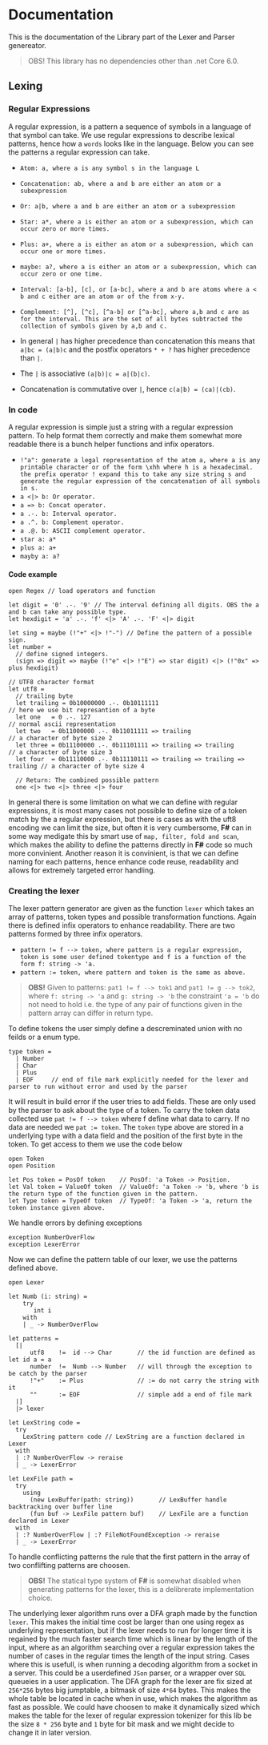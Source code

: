 # Documentation
This is the documentation of the Library part of the Lexer and Parser genereator.

> OBS! This library has no dependencies other than .net Core 6.0.

## Lexing
### Regular Expressions
A regular expression, is a pattern a sequence of symbols in a language of that symbol can take.
We use regular expressions to describe lexical patterns, hence how a `words` looks like in the language. Below you can see the patterns a regular expression can take.

- `Atom: a, where a is any symbol s in the language L`
- `Concatenation: ab, where a and b are either an atom or a subexpression`
- `Or: a|b, where a and b are either an atom or a subexpression`
- `Star: a*, where a is either an atom or a subexpression, which can occur zero or more times.`
- `Plus: a+, where a is either an atom or a subexpression, which can occur one or more times.`
- `maybe: a?, where a is either an atom or a subexpression, which can occur zero or one time.`
- `Interval: [a-b], [c], or [a-bc], where a and b are atoms where a < b and c either are an atom or of the from x-y.`
- `Complement: [^], [^c], [^a-b] or [^a-bc], where a,b and c are as for the interval. This are the set of all bytes subtracted the collection of symbols given by a,b and c.`

- In general `|` has higher precedence than concatenation this means that `a|bc = (a|b)c` and the postfix operators `* + ?` has higher precedence than `|`.
-  The `|` is associative `(a|b)|c = a|(b|c)`.
-  Concatenation is commutative over `|`, hence `c(a|b) = (ca)|(cb)`.

### In code
A regular expression is simple just a string with a regular expression pattern. 
To help format them correctly and make them somewhat more readable there is a bunch helper functions and infix operators.
- `!"a": generate a legal representation of the atom a, where a is any printable character or of the form \xhh where h is a hexadecimal. the prefix operator ! expand this to take any size string s and generate the regular expression of the concatenation of all symbols in s.`
- `a <|> b: Or operator.`
- `a => b: Concat operator.`
- `a .-. b: Interval operator.`
- `a .^. b: Complement operator.`
- `a .@. b: ASCII complement operator.`
- `star a: a*`
- `plus a: a+`
- `mayby a: a?`

#### Code example
```F#
open Regex // load operators and function

let digit = '0' .-. '9' // The interval defining all digits. OBS the a and b can take any possible type.
let hexdigit = 'a' .-. 'f' <|> 'A' .-. 'F' <|> digit

let sing = maybe (!"+" <|> !"-") // Define the pattern of a possible sign.
let number = 
  // define signed integers.
  (sign => digit => maybe (!"e" <|> !"E") => star digit) <|> (!"0x" => plus hexdigit) 

// UTF8 character format
let utf8 =
  // trailing byte
  let trailing = 0b10000000 .-. 0b10111111                                  // here we use bit represantion of a byte
  let one   = 0 .-. 127                                                     // normal ascii representation
  let two   = 0b11000000 .-. 0b11011111 => trailing                         // a character of byte size 2
  let three = 0b11100000 .-. 0b11101111 => trailing => trailing             // a character of byte size 3
  let four  = 0b11110000 .-. 0b11110111 => trailing => trailing => trailing // a character of byte size 4
  
  // Return: The combined possible pattern 
  one <|> two <|> three <|> four
```

In general there is some limitation on what we can define with regular expressions, it is most many cases not possible to define size of a token match by the a regular expression, but there is cases as with the uft8 encoding we can limit the size, but often it is very cumbersome, **F#** can in some way medigate this by smart use of `map, filter, fold and scan`, which makes the ability to define the patterns directly in **F#** code so much more convinient. Another reason it is convinient, is that we can define naming for each patterns, hence enhance code reuse, readability and allows for extremely targeted error handling. 

### Creating the lexer
The lexer pattern generator are given as the function `lexer` which takes an array of patterns, token types and possible transformation functions.
Again there is defined infix operators to enhance readability. There are two patterns formed by three infix operators.
- `pattern != f --> token, where pattern is a regular expression, token is some user defined tokentype and f is a function of the form f: string -> 'a.`
- `pattern := token, where pattern and token is the same as above.`

> **OBS!** Given to patterns: `pat1 != f --> tok1` and `pat1 != g --> tok2`, where `f: string -> 'a` and `g: string -> 'b` the constraint `'a = 'b` do not need to hold i.e. the type of any pair of functions given in the pattern array can differ in return type. 

To define tokens the user simply define a descreminated union with no feilds or a enum type.
```F#
type token =
  | Number
  | Char
  | Plus
  | EOF     // end of file mark explicitly needed for the lexer and parser to run without error and used by the parser
```
It will result in build error if the user tries to add fields. 
These are only used by the parser to ask about the type of a token. To carry the token data collected use `pat != f --> token` where f define what data
to carry. If no data are needed we `pat := token`. The `token` type above are stored in a underlying type with a data field and the position of the first byte in the token. To get access to them we use the code below
```F#
open Token
open Position

let Pos token = PosOf token    // PosOf: 'a Token -> Position.
let Val token = ValueOf token  // ValueOf: 'a Token -> 'b, where 'b is the return type of the function given in the pattern. 
let Type token = TypeOf token  // TypeOf: 'a Token -> 'a, return the token instance given above.
```

We handle errors by defining exceptions
```F#
exception NumberOverFlow
exception LexerError
```
Now we can define the pattern table of our lexer, we use the patterns defined above.
```F#
open Lexer

let Numb (i: string) =
    try
       int i
    with
    | _ -> NumberOverFlow

let patterns =
  [|
      utf8    !=  id --> Char       // the id function are defined as let id a = a
      number  !=  Numb --> Number   // will through the exception to be catch by the parser
      !"+"    := Plus               // := do not carry the string with it
      ""      := EOF                // simple add a end of file mark
  |]
  |> lexer
  
let LexString code = 
  try
    LexString pattern code // LexString are a function declared in Lexer
  with
  | :? NumberOverFlow -> reraise
  | _ -> LexerError
  
let LexFile path =
  try
    using 
      (new LexBuffer(path: string))       // LexBuffer handle backtracking over buffer line
      (fun buf -> LexFile pattern buf)    // LexFile are a function declared in Lexer
  with
  | :? NumberOverFlow | :? FileNotFoundException -> reraise
  | _ -> LexerError
```
To handle conflicting patterns the rule that the first pattern in the array of two conflifting patterns are choosen.
> **OBS!** The statical type system of **F#** is somewhat disabled when generating patterns for the lexer, this is a delibrerate implementation choice.

The underlying lexer algorithm runs over a DFA graph made by the function `lexer`. This makes the initial time cost be larger than one using regex as underlying representation, but if the lexer needs to run for longer time it is regained by the much faster search time which is linear by the length of the input, where as an algorithm searching over a regular expression takes the number of cases in the regular times the length of the input string. Cases where this is usefull, is when running a decoding algorithm from a socket in a server. This could be a userdefined `JSon` parser, or a wrapper over `SQL` queueies in a user application. 
The DFA graph for the lexer are fix sized at `256*256` bytes big jumptable, a bitmask of size `4*64` bytes. This makes the whole table be located in cache when in use, which makes the algorithm as fast as possible. We could have choosen to make it dynamically sized which makes the table for the lexer of regular expression tokenizer for this lib be the size `8 * 256` byte and `1` byte for bit mask and we might decide to change it in later version.
